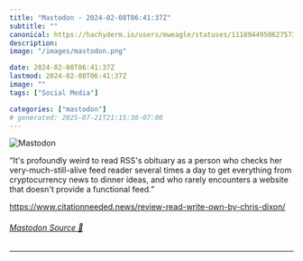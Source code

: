 ```yaml
---
title: "Mastodon - 2024-02-08T06:41:37Z"
subtitle: ""
canonical: https://hachyderm.io/users/mweagle/statuses/111894495062757311
description:
image: "/images/mastodon.png"

date: 2024-02-08T06:41:37Z
lastmod: 2024-02-08T06:41:37Z
image: ""
tags: ["Social Media"]

categories: ["mastodon"]
# generated: 2025-07-21T21:15:38-07:00
---
```

![Mastodon](/images/mastodon.png)

<p>“It&#39;s profoundly weird to read RSS&#39;s obituary as a person who checks her very-much-still-alive feed reader several times a day to get everything from cryptocurrency news to dinner ideas, and who rarely encounters a website that doesn&#39;t provide a functional feed.”</p><p><a href="https://www.citationneeded.news/review-read-write-own-by-chris-dixon/" target="_blank" rel="nofollow noopener noreferrer" translate="no"><span class="invisible">https://www.</span><span class="ellipsis">citationneeded.news/review-rea</span><span class="invisible">d-write-own-by-chris-dixon/</span></a></p>


###### [Mastodon Source 🐘](https://hachyderm.io/@mweagle/111894495062757311)

___
